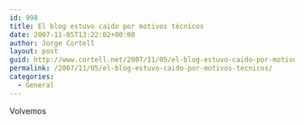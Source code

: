 ```yaml
---
id: 998
title: El blog estuvo caido por motivos técnicos
date: 2007-11-05T13:22:02+00:00
author: Jorge Cortell
layout: post
guid: http://www.cortell.net/2007/11/05/el-blog-estuvo-caido-por-motivos-tecnicos/
permalink: /2007/11/05/el-blog-estuvo-caido-por-motivos-tecnicos/
categories:
  - General
---
```

Volvemos